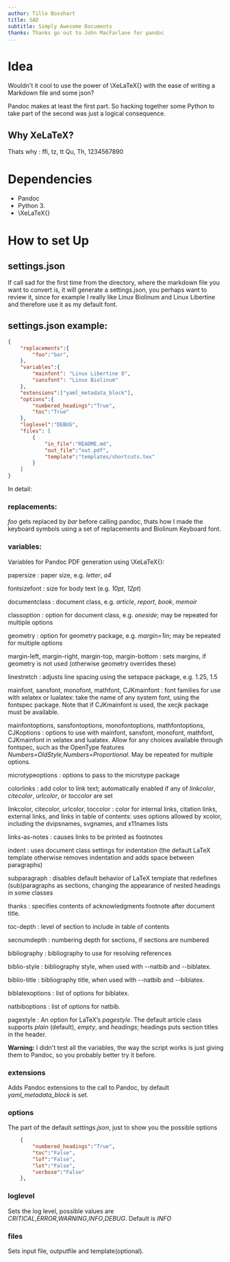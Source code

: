 ```yaml
---
author: Tillo Bosshart
title: SAD
subtitle: Simply Awesome Documents
thanks: Thanks go out to John MacFarlane for pandoc
...
```


# Idea

Wouldn't it cool to use the power of \XeLaTeX{} with the ease of writing a Markdown file and some json?

Pandoc makes at least the first part. So hacking together some Python to take part of the second was just a logical consequence.

## Why XeLaTeX?

Thats why
:	ffi, tz, tt  Qu, Th, 1234567890

# Dependencies

  * Pandoc
  * Python 3.
  * \XeLaTeX{}

# How to set Up
	
## settings.json

If call sad for the first time from the directory, where the markdown file you want to convert is, it will generate a settings.json, you perhaps want to review it, since for example I really like Linux Biolinum and Linux Libertine and therefore use it as my default font.

## settings.json example:

```json
{
	"replacements":{
		"foo":"bar",
	},
	"variables":{
		"mainfont": "Linux Libertine O",
		"sansfont": "Linux Biolinum"
	},
	"extensions":["yaml_metadata_block"],
	"options":{
		"numbered_headings":"True",
		"toc":"True"
	},
	"loglevel":"DEBUG",
	"files": [
		{
			"in_file":"README.md",
			"out_file":"out.pdf",
			"template":"templates/shortcuts.tex"
		}
	]
}
```

In detail:

### replacements:

*foo* gets replaced by *bar* before calling pandoc, thats how I made the keyboard symbols using a set of replacements and Biolinum Keyboard font.

### variables: 

Variables for Pandoc PDF generation using  \XeLaTeX{}: 

papersize
:	paper size, e.g. *letter*, *a4*

fontsizefont
:	size for body text (e.g. *10pt*, *12pt*)

documentclass
:	document class, e.g. *article*, *report*, *book*, *memoir*

classoption
:	option for document class, e.g. *oneside*; may be repeated for multiple options

geometry
:	option for geometry package, e.g. *margin=1in*; may be repeated for multiple options

margin-left, margin-right, margin-top, margin-bottom
:	sets margins, if geometry is not used (otherwise geometry overrides these)

linestretch
:	adjusts line spacing using the setspace package, e.g. 1.25, 1.5

mainfont, sansfont, monofont, mathfont, CJKmainfont
:	font families for use with xelatex or lualatex: take the name of any system font, using the fontspec package. Note that if CJKmainfont is used, the xecjk package must be available.

mainfontoptions, sansfontoptions, monofontoptions, mathfontoptions, CJKoptions
:	options to use with mainfont, sansfont, monofont, mathfont, CJKmainfont in xelatex and lualatex. Allow for any choices available through fontspec, such as the OpenType features *Numbers=OldStyle,Numbers=Proportional*. May be repeated for multiple options.

microtypeoptions
:	options to pass to the microtype package

colorlinks
:	add color to link text; automatically enabled if any of *linkcolor*, *citecolor*, *urlcolor*, or *toccolor* are set

linkcolor, citecolor, urlcolor, toccolor
:	color for internal links, citation links, external links, and links in table of contents: uses options allowed by xcolor, including the dvipsnames, svgnames, and x11names lists

links-as-notes
:	causes links to be printed as footnotes

indent
:	uses document class settings for indentation (the default LaTeX template otherwise removes indentation and adds space between paragraphs)

subparagraph
:	disables default behavior of LaTeX template that redefines (sub)paragraphs as sections, changing the appearance of nested headings in some classes

thanks
:	specifies contents of acknowledgments footnote after document title.

toc-depth
:	level of section to include in table of contents

secnumdepth
:	numbering depth for sections, if sections are numbered

bibliography
:	bibliography to use for resolving references

biblio-style
:	bibliography style, when used with --natbib and --biblatex.

biblio-title
:	bibliography title, when used with --natbib and --biblatex.

biblatexoptions
:	list of options for biblatex.

natbiboptions
:	list of options for natbib.

pagestyle
:	An option for LaTeX’s *pagestyle*. The default article class supports *plain* (default), *empty*, and *headings*; headings puts section titles in the header.

**Warning:** I didn't test all the variables, the way the script works is just giving them to Pandoc, so you probably better try it before.

### extensions

Adds Pandoc extensions to the call to Pandoc, by default *yaml_metadata_block* is set.

### options

The part of the default *settings.json*, just to show you the possible options

```json
	{
		"numbered_headings":"True",
		"toc":"False",
		"lof":"False",
		"lot":"False",
		"verbose":"False"
	},
```


### loglevel

Sets the log level, possible values are *CRITICAL*,*ERROR*,*WARNING*,*INFO*,*DEBUG*. Default is *INFO*

### files

Sets input file, outputfile and template(optional).